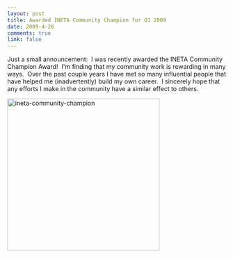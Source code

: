 ```yaml
--- 
layout: post
title: Awarded INETA Community Champion for Q1 2009
date: 2009-4-26
comments: true
link: false
---
```

<p>Just a small announcement:&nbsp; I was recently awarded the INETA Community Champion Award!&nbsp; I'm finding that my community work is rewarding in many ways.&nbsp; Over the past couple years I have met so many influential people that have helped me (inadvertently) build my own career.&nbsp; I sincerely hope that any efforts I make in the community have a similar effect to others.</p> <p><img src="/images/ineta-community-champion_0bd55d8d-c604-407b-93c3-ba9e3d22cf61.jpg" alt="ineta-community-champion"  height="350" /></p>
